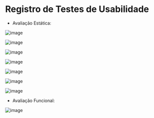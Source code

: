# Registro de Testes de Usabilidade

* Avaliação Estática:

![image](https://github.com/ICEI-PUC-Minas-PMV-ADS/pmv-ads-2023-1-e3-proj-mov-t6-bicos-prestacao-de-servicos/assets/105240089/4b3a1eaa-3daf-4a02-8398-7fddd752dde9)

![image](https://github.com/ICEI-PUC-Minas-PMV-ADS/pmv-ads-2023-1-e3-proj-mov-t6-bicos-prestacao-de-servicos/assets/105240089/004bb843-3713-41e9-b6db-802c2b687f5d)

![image](https://github.com/ICEI-PUC-Minas-PMV-ADS/pmv-ads-2023-1-e3-proj-mov-t6-bicos-prestacao-de-servicos/assets/105240089/5528376d-1336-4657-80e0-02d2e0bc3f54)

![image](https://github.com/ICEI-PUC-Minas-PMV-ADS/pmv-ads-2023-1-e3-proj-mov-t6-bicos-prestacao-de-servicos/assets/105240089/111a8184-c267-4fc7-a27e-c61c2a2a382c)

![image](https://github.com/ICEI-PUC-Minas-PMV-ADS/pmv-ads-2023-1-e3-proj-mov-t6-bicos-prestacao-de-servicos/assets/105240089/b66c7604-c1d7-4439-a3f1-c887427e6c9d)

![image](https://github.com/ICEI-PUC-Minas-PMV-ADS/pmv-ads-2023-1-e3-proj-mov-t6-bicos-prestacao-de-servicos/assets/105240089/eae60226-5a83-47f4-91ea-726630295ce5)

![image](https://github.com/ICEI-PUC-Minas-PMV-ADS/pmv-ads-2023-1-e3-proj-mov-t6-bicos-prestacao-de-servicos/assets/105240089/280cf600-e98c-49bc-822f-0be14c909ce0)

* Avaliação Funcional:

![image](https://github.com/ICEI-PUC-Minas-PMV-ADS/pmv-ads-2023-1-e3-proj-mov-t6-bicos-prestacao-de-servicos/assets/105240089/53af0fd1-51b9-4805-9360-c8de880fda6e)
